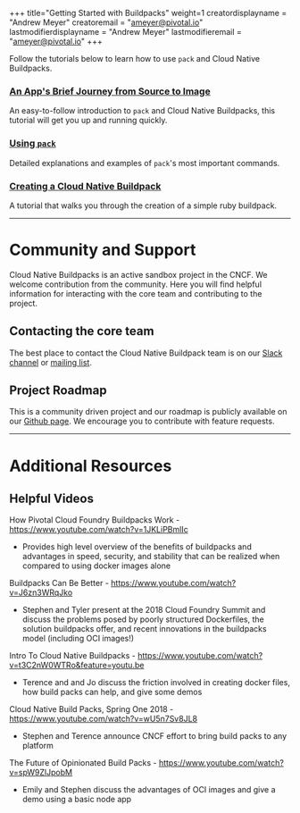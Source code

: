 +++
title="Getting Started with Buildpacks"
weight=1
creatordisplayname = "Andrew Meyer"
creatoremail = "ameyer@pivotal.io"
lastmodifierdisplayname = "Andrew Meyer"
lastmodifieremail = "ameyer@pivotal.io"
+++

Follow the tutorials below to learn how to use `pack` and Cloud Native Buildpacks.

### [An App's Brief Journey from Source to Image](/docs/app-journey)

An easy-to-follow introduction to `pack` and Cloud Native Buildpacks, this tutorial will get you up and running quickly.

### [Using `pack`](/docs/using-pack)

Detailed explanations and examples of `pack`'s most important commands.

### [Creating a Cloud Native Buildpack](/docs/create-buildpack)

A tutorial that walks you through the creation of a simple ruby buildpack.

---

# Community and Support

Cloud Native Buildpacks is an active sandbox project in the CNCF.  We welcome contribution from the community.  Here you will find helpful information for interacting with the core team and contributing to the project.

## Contacting the core team

The best place to contact the Cloud Native Buildpack team is on our [Slack channel](https://slack.buildpacks.io/) or [mailing list](https://lists.cncf.io/g/cncf-buildpacks).

## Project Roadmap

This is a community driven project and our roadmap is publicly available on our [Github page](https://github.com/orgs/buildpack/projects/1). We encourage you to contribute with feature requests.

---

# Additional Resources

## Helpful Videos

How Pivotal Cloud Foundry Buildpacks Work - https://www.youtube.com/watch?v=1JKLiPBmlIc

  - Provides high level overview of the benefits of buildpacks and advantages in speed, security, and stability that can be realized when compared to using docker images alone

Buildpacks Can Be Better -  https://www.youtube.com/watch?v=J6zn3WRqJko

  - Stephen and Tyler present at the 2018 Cloud Foundry Summit and discuss the problems posed by poorly structured Dockerfiles, the solution buildpacks offer, and recent innovations in the buildpacks model (including OCI images!)

Intro To Cloud Native Buildpacks - https://www.youtube.com/watch?v=t3C2nW0WTRo&feature=youtu.be

  - Terence and and Jo discuss the friction involved in creating docker files, how build packs can help, and give some demos

Cloud Native Build Packs, Spring One 2018 - https://www.youtube.com/watch?v=wU5n7Sv8JL8

  - Stephen and Terence announce CNCF effort to bring build packs to any platform

The Future of Opinionated Build Packs - https://www.youtube.com/watch?v=spW9ZlJpobM

  - Emily and Stephen discuss the advantages of OCI images and give a demo using a basic node app
